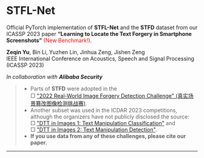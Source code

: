 # STFL-Net

Official PyTorch implementation of **STFL-Net** and the **STFD** dataset from our ICASSP 2023 paper **“Learning to Locate the Text Forgery in Smartphone Screenshots”** <span style="color:red;">(New Benchmark!)</span>.

**Zeqin Yu**, Bin Li, Yuzhen Lin, Jinhua Zeng, Jishen Zeng  
IEEE International Conference on Acoustics, Speech and Signal Processing (ICASSP 2023)

_In collaboration with **Alibaba Security**_

> - Parts of **STFD** were adopted in the <br>
>   □ ["2022 Real-World Image Forgery Detection Challenge" (真实场景篡改图像检测挑战赛)](https://tianchi.aliyun.com/competition/entrance/531945/introduction?spm=5176.12281949.1003.1.c90d2448TlNT6k).  
> - Another subset was used in the ICDAR 2023 competitions, although the organizers have not publicly disclosed the source: <br>
>   □ ["DTT in Images 1: Text Manipulation Classification"](https://tianchi.aliyun.com/competition/entrance/532048/rankingList) and <br>
>   □ ["DTT in Images 2: Text Manipulation Detection"](https://tianchi.aliyun.com/competition/entrance/532052/introduction?spm=5176.12281957.0.0.4c885d9bYCL71E).  
> - **If you use data from any of these challenges, please cite our paper.**

---

##

